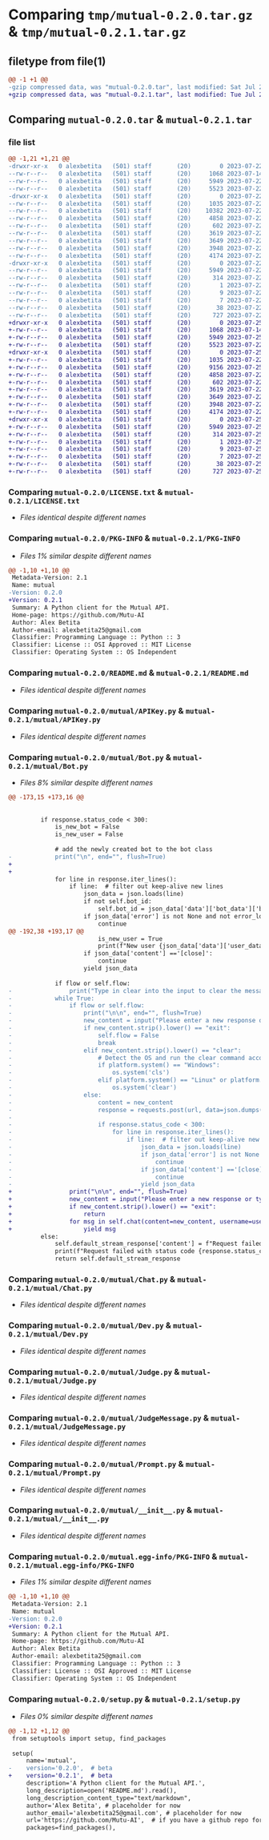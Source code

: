 # Comparing `tmp/mutual-0.2.0.tar.gz` & `tmp/mutual-0.2.1.tar.gz`

## filetype from file(1)

```diff
@@ -1 +1 @@
-gzip compressed data, was "mutual-0.2.0.tar", last modified: Sat Jul 22 04:38:16 2023, max compression
+gzip compressed data, was "mutual-0.2.1.tar", last modified: Tue Jul 25 02:55:37 2023, max compression
```

## Comparing `mutual-0.2.0.tar` & `mutual-0.2.1.tar`

### file list

```diff
@@ -1,21 +1,21 @@
-drwxr-xr-x   0 alexbetita   (501) staff       (20)        0 2023-07-22 04:38:16.544933 mutual-0.2.0/
--rw-r--r--   0 alexbetita   (501) staff       (20)     1068 2023-07-14 00:38:03.000000 mutual-0.2.0/LICENSE.txt
--rw-r--r--   0 alexbetita   (501) staff       (20)     5949 2023-07-22 04:38:16.544755 mutual-0.2.0/PKG-INFO
--rw-r--r--   0 alexbetita   (501) staff       (20)     5523 2023-07-22 04:36:24.000000 mutual-0.2.0/README.md
-drwxr-xr-x   0 alexbetita   (501) staff       (20)        0 2023-07-22 04:38:16.543545 mutual-0.2.0/mutual/
--rw-r--r--   0 alexbetita   (501) staff       (20)     1035 2023-07-22 04:22:14.000000 mutual-0.2.0/mutual/APIKey.py
--rw-r--r--   0 alexbetita   (501) staff       (20)    10382 2023-07-22 04:34:37.000000 mutual-0.2.0/mutual/Bot.py
--rw-r--r--   0 alexbetita   (501) staff       (20)     4858 2023-07-22 04:24:52.000000 mutual-0.2.0/mutual/Chat.py
--rw-r--r--   0 alexbetita   (501) staff       (20)      602 2023-07-22 04:25:05.000000 mutual-0.2.0/mutual/Dev.py
--rw-r--r--   0 alexbetita   (501) staff       (20)     3619 2023-07-22 04:25:23.000000 mutual-0.2.0/mutual/Judge.py
--rw-r--r--   0 alexbetita   (501) staff       (20)     3649 2023-07-22 04:25:41.000000 mutual-0.2.0/mutual/JudgeMessage.py
--rw-r--r--   0 alexbetita   (501) staff       (20)     3948 2023-07-22 04:26:05.000000 mutual-0.2.0/mutual/Prompt.py
--rw-r--r--   0 alexbetita   (501) staff       (20)     4174 2023-07-22 04:08:17.000000 mutual-0.2.0/mutual/__init__.py
-drwxr-xr-x   0 alexbetita   (501) staff       (20)        0 2023-07-22 04:38:16.544511 mutual-0.2.0/mutual.egg-info/
--rw-r--r--   0 alexbetita   (501) staff       (20)     5949 2023-07-22 04:38:16.000000 mutual-0.2.0/mutual.egg-info/PKG-INFO
--rw-r--r--   0 alexbetita   (501) staff       (20)      314 2023-07-22 04:38:16.000000 mutual-0.2.0/mutual.egg-info/SOURCES.txt
--rw-r--r--   0 alexbetita   (501) staff       (20)        1 2023-07-22 04:38:16.000000 mutual-0.2.0/mutual.egg-info/dependency_links.txt
--rw-r--r--   0 alexbetita   (501) staff       (20)        9 2023-07-22 04:38:16.000000 mutual-0.2.0/mutual.egg-info/requires.txt
--rw-r--r--   0 alexbetita   (501) staff       (20)        7 2023-07-22 04:38:16.000000 mutual-0.2.0/mutual.egg-info/top_level.txt
--rw-r--r--   0 alexbetita   (501) staff       (20)       38 2023-07-22 04:38:16.544986 mutual-0.2.0/setup.cfg
--rw-r--r--   0 alexbetita   (501) staff       (20)      727 2023-07-22 04:37:55.000000 mutual-0.2.0/setup.py
+drwxr-xr-x   0 alexbetita   (501) staff       (20)        0 2023-07-25 02:55:37.097258 mutual-0.2.1/
+-rw-r--r--   0 alexbetita   (501) staff       (20)     1068 2023-07-14 00:38:03.000000 mutual-0.2.1/LICENSE.txt
+-rw-r--r--   0 alexbetita   (501) staff       (20)     5949 2023-07-25 02:55:37.097097 mutual-0.2.1/PKG-INFO
+-rw-r--r--   0 alexbetita   (501) staff       (20)     5523 2023-07-22 04:36:24.000000 mutual-0.2.1/README.md
+drwxr-xr-x   0 alexbetita   (501) staff       (20)        0 2023-07-25 02:55:37.095919 mutual-0.2.1/mutual/
+-rw-r--r--   0 alexbetita   (501) staff       (20)     1035 2023-07-22 04:22:14.000000 mutual-0.2.1/mutual/APIKey.py
+-rw-r--r--   0 alexbetita   (501) staff       (20)     9156 2023-07-25 02:54:54.000000 mutual-0.2.1/mutual/Bot.py
+-rw-r--r--   0 alexbetita   (501) staff       (20)     4858 2023-07-22 04:24:52.000000 mutual-0.2.1/mutual/Chat.py
+-rw-r--r--   0 alexbetita   (501) staff       (20)      602 2023-07-22 04:25:05.000000 mutual-0.2.1/mutual/Dev.py
+-rw-r--r--   0 alexbetita   (501) staff       (20)     3619 2023-07-22 04:25:23.000000 mutual-0.2.1/mutual/Judge.py
+-rw-r--r--   0 alexbetita   (501) staff       (20)     3649 2023-07-22 04:25:41.000000 mutual-0.2.1/mutual/JudgeMessage.py
+-rw-r--r--   0 alexbetita   (501) staff       (20)     3948 2023-07-22 04:26:05.000000 mutual-0.2.1/mutual/Prompt.py
+-rw-r--r--   0 alexbetita   (501) staff       (20)     4174 2023-07-22 04:08:17.000000 mutual-0.2.1/mutual/__init__.py
+drwxr-xr-x   0 alexbetita   (501) staff       (20)        0 2023-07-25 02:55:37.096850 mutual-0.2.1/mutual.egg-info/
+-rw-r--r--   0 alexbetita   (501) staff       (20)     5949 2023-07-25 02:55:37.000000 mutual-0.2.1/mutual.egg-info/PKG-INFO
+-rw-r--r--   0 alexbetita   (501) staff       (20)      314 2023-07-25 02:55:37.000000 mutual-0.2.1/mutual.egg-info/SOURCES.txt
+-rw-r--r--   0 alexbetita   (501) staff       (20)        1 2023-07-25 02:55:37.000000 mutual-0.2.1/mutual.egg-info/dependency_links.txt
+-rw-r--r--   0 alexbetita   (501) staff       (20)        9 2023-07-25 02:55:37.000000 mutual-0.2.1/mutual.egg-info/requires.txt
+-rw-r--r--   0 alexbetita   (501) staff       (20)        7 2023-07-25 02:55:37.000000 mutual-0.2.1/mutual.egg-info/top_level.txt
+-rw-r--r--   0 alexbetita   (501) staff       (20)       38 2023-07-25 02:55:37.097311 mutual-0.2.1/setup.cfg
+-rw-r--r--   0 alexbetita   (501) staff       (20)      727 2023-07-25 02:55:04.000000 mutual-0.2.1/setup.py
```

### Comparing `mutual-0.2.0/LICENSE.txt` & `mutual-0.2.1/LICENSE.txt`

 * *Files identical despite different names*

### Comparing `mutual-0.2.0/PKG-INFO` & `mutual-0.2.1/PKG-INFO`

 * *Files 1% similar despite different names*

```diff
@@ -1,10 +1,10 @@
 Metadata-Version: 2.1
 Name: mutual
-Version: 0.2.0
+Version: 0.2.1
 Summary: A Python client for the Mutual API.
 Home-page: https://github.com/Mutu-AI
 Author: Alex Betita
 Author-email: alexbetita25@gmail.com
 Classifier: Programming Language :: Python :: 3
 Classifier: License :: OSI Approved :: MIT License
 Classifier: Operating System :: OS Independent
```

### Comparing `mutual-0.2.0/README.md` & `mutual-0.2.1/README.md`

 * *Files identical despite different names*

### Comparing `mutual-0.2.0/mutual/APIKey.py` & `mutual-0.2.1/mutual/APIKey.py`

 * *Files identical despite different names*

### Comparing `mutual-0.2.0/mutual/Bot.py` & `mutual-0.2.1/mutual/Bot.py`

 * *Files 8% similar despite different names*

```diff
@@ -173,15 +173,16 @@
 
 
         if response.status_code < 300:
             is_new_bot = False
             is_new_user = False
 
             # add the newly created bot to the bot class
-            print("\n", end="", flush=True)
+            
+
             for line in response.iter_lines():
                 if line:  # filter out keep-alive new lines
                     json_data = json.loads(line)
                     if not self.bot_id:
                         self.bot_id = json_data['data']['bot_data']['bot_id']
                     if json_data['error'] is not None and not error_logs:
                         continue
@@ -192,38 +193,17 @@
                         is_new_user = True
                         print(f"New user {json_data['data']['user_data']['username']} created interacting with bot id: {json_data['data']['bot_data']['bot_id']}")
                     if json_data['content'] =='[close]':
                         continue
                     yield json_data
 
             if flow or self.flow:
-                print("Type in clear into the input to clear the messages from the terminal...")
-            while True:
-                if flow or self.flow:
-                    print("\n\n", end="", flush=True)
-                    new_content = input("Please enter a new response or type exit to clear the screen or type clear to clear the screen: ")
-                    if new_content.strip().lower() == "exit":
-                        self.flow = False
-                        break
-                    elif new_content.strip().lower() == "clear":
-                        # Detect the OS and run the clear command accordingly
-                        if platform.system() == "Windows":
-                            os.system('cls')
-                        elif platform.system() == "Linux" or platform.system() == "Darwin":
-                            os.system('clear')
-                    else:
-                        content = new_content
-                        response = requests.post(url, data=json.dumps(data), headers=headers, stream=True)
-
-                        if response.status_code < 300:
-                            for line in response.iter_lines():
-                                if line:  # filter out keep-alive new lines
-                                    json_data = json.loads(line)
-                                    if json_data['error'] is not None and not error_logs:
-                                        continue
-                                    if json_data['content'] =='[close]':
-                                        continue
-                                    yield json_data
+                print("\n\n", end="", flush=True)
+                new_content = input("Please enter a new response or type exit to exit: ")
+                if new_content.strip().lower() == "exit":
+                    return
+                for msg in self.chat(content=new_content, username=username, prompt=prompt, multiplayer_memory=multiplayer_memory, context_window=context_window, flow=flow):
+                    yield msg
         else:
             self.default_stream_response['content'] = f"Request failed with status code {response.status_code}, with an Error Message: {json.loads(response.text)['detail'] or response.text}"
             print(f"Request failed with status code {response.status_code}, with an Error Message: {json.loads(response.text)['detail'] or response.text}")
             return self.default_stream_response
```

### Comparing `mutual-0.2.0/mutual/Chat.py` & `mutual-0.2.1/mutual/Chat.py`

 * *Files identical despite different names*

### Comparing `mutual-0.2.0/mutual/Dev.py` & `mutual-0.2.1/mutual/Dev.py`

 * *Files identical despite different names*

### Comparing `mutual-0.2.0/mutual/Judge.py` & `mutual-0.2.1/mutual/Judge.py`

 * *Files identical despite different names*

### Comparing `mutual-0.2.0/mutual/JudgeMessage.py` & `mutual-0.2.1/mutual/JudgeMessage.py`

 * *Files identical despite different names*

### Comparing `mutual-0.2.0/mutual/Prompt.py` & `mutual-0.2.1/mutual/Prompt.py`

 * *Files identical despite different names*

### Comparing `mutual-0.2.0/mutual/__init__.py` & `mutual-0.2.1/mutual/__init__.py`

 * *Files identical despite different names*

### Comparing `mutual-0.2.0/mutual.egg-info/PKG-INFO` & `mutual-0.2.1/mutual.egg-info/PKG-INFO`

 * *Files 1% similar despite different names*

```diff
@@ -1,10 +1,10 @@
 Metadata-Version: 2.1
 Name: mutual
-Version: 0.2.0
+Version: 0.2.1
 Summary: A Python client for the Mutual API.
 Home-page: https://github.com/Mutu-AI
 Author: Alex Betita
 Author-email: alexbetita25@gmail.com
 Classifier: Programming Language :: Python :: 3
 Classifier: License :: OSI Approved :: MIT License
 Classifier: Operating System :: OS Independent
```

### Comparing `mutual-0.2.0/setup.py` & `mutual-0.2.1/setup.py`

 * *Files 0% similar despite different names*

```diff
@@ -1,12 +1,12 @@
 from setuptools import setup, find_packages
 
 setup(
     name='mutual',
-    version='0.2.0',  # beta
+    version='0.2.1',  # beta
     description='A Python client for the Mutual API.',
     long_description=open('README.md').read(),
     long_description_content_type="text/markdown",
     author='Alex Betita', # placeholder for now
     author_email='alexbetita25@gmail.com', # placeholder for now
     url='https://github.com/Mutu-AI',  # if you have a github repo for the package
     packages=find_packages(),
```

